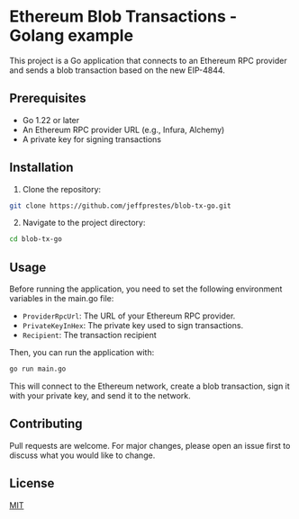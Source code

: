# Ethereum Blob Transactions - Golang example

This project is a Go application that connects to an Ethereum RPC provider and sends a blob transaction based
on the new EIP-4844.

## Prerequisites

- Go 1.22 or later
- An Ethereum RPC provider URL (e.g., Infura, Alchemy)
- A private key for signing transactions

## Installation

1. Clone the repository:

```bash
git clone https://github.com/jeffprestes/blob-tx-go.git
```

2. Navigate to the project directory:

```bash
cd blob-tx-go
```

## Usage

Before running the application, you need to set the following environment variables in the main.go file:

- `ProviderRpcUrl`: The URL of your Ethereum RPC provider.
- `PrivateKeyInHex`: The private key used to sign transactions.
- `Recipient`: The transaction recipient

Then, you can run the application with:

```bash
go run main.go
```

This will connect to the Ethereum network, create a blob transaction, sign it with your private key, and send it to the network.

## Contributing

Pull requests are welcome. For major changes, please open an issue first to discuss what you would like to change.

## License

[MIT](https://choosealicense.com/licenses/mit/)